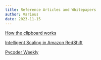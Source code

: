 ```yaml
---
title: Reference Articles and Whitepapers
author: Various
date: 2023-11-15
---
```


 [How the clipboard works](https://whynothugo.nl/journal/2022/10/21/how-the-clipboard-works/) 

 [Intelligent Scaling in Amazon RedShift](https://drive.google.com/file/d/1E7cb5Ttj21JvI3svJC0QnkhncycX2PS-/view) 

 [Pycoder Weekly](https://pycoders.com/issues/649)



